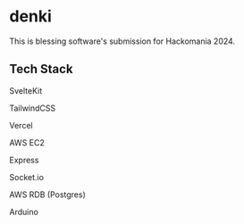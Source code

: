 # denki
This is blessing software's submission for Hackomania 2024.

## Tech Stack
SvelteKit

TailwindCSS

Vercel


AWS EC2

Express

Socket.io

AWS RDB (Postgres)


Arduino